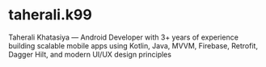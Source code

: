 # taherali.k99
Taherali Khatasiya — Android Developer with 3+ years of experience building scalable mobile apps using Kotlin, Java, MVVM, Firebase, Retrofit, Dagger Hilt, and modern UI/UX design principles

